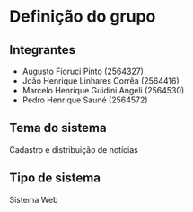 # Definição do grupo

## Integrantes

* Augusto Fioruci Pinto (2564327)
* João Henrique Linhares Corrêa (2564416)
* Marcelo Henrique Guidini Angeli (2564530)
* Pedro Henrique Sauné (2564572)

## Tema do sistema

Cadastro e distribuição de notícias

## Tipo de sistema

Sistema Web

